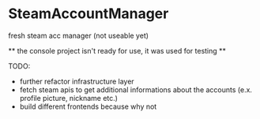 # SteamAccountManager
fresh steam acc manager (not useable yet)

** the console project isn't ready for use, it was used for testing **

TODO:
* further refactor infrastructure layer
* fetch steam apis to get additional informations about the accounts (e.x. profile picture, nickname etc.)
* build different frontends because why not
